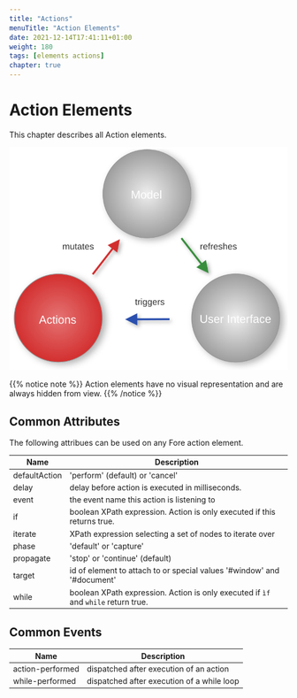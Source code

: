 ```yaml
---
title: "Actions"
menuTitle: "Action Elements"
date: 2021-12-14T17:41:11+01:00
weight: 180
tags: [elements actions]
chapter: true
---
```


# Action Elements

This chapter describes all Action elements.

![Fore Actions](/images/actions.svg)

{{% notice note %}}
Action elements have no visual representation and are always hidden
from view.
{{% /notice %}}

## Common Attributes

The following attribues can be used on any Fore action element.

| Name          | Description                                                                        |
|---------------|------------------------------------------------------------------------------------|
| defaultAction | 'perform' (default) or 'cancel'                                                    |
| delay         | delay before action is executed in milliseconds.                                   |
| event         | the event name this action is listening to                                         |
| if            | boolean XPath expression. Action is only executed if this returns true.            |
| iterate       | XPath expression selecting a set of nodes to iterate over                          |
| phase         | 'default' or 'capture'                                                             |
| propagate     | 'stop' or 'continue' (default)                                                     |
| target        | id of element to attach to or special values '#window' and '#document'  |
| while         | boolean XPath expression. Action is only executed if `ìf` and `while` return true. |


## Common Events

| Name             | Description                                |
|------------------|--------------------------------------------|
| action-performed | dispatched after execution of an action    |
| while-performed  | dispatched after execution of a while loop |




